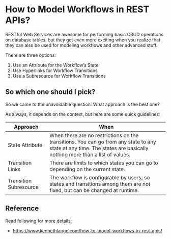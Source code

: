 # How to Model Workflows in REST APIs?

RESTful Web Services are awesome for performing basic CRUD operations on database tables, but they get even more exciting when you realize that they can also be used for modeling workflows and other advanced stuff.

There are three options:

1. Use an Attribute for the Workflow’s State
2. Use Hyperlinks for Workflow Transitions
3. Use a Subresource for Workflow Transitions

## So which one should I pick?

So we came to the unavoidable question: What approach is the best one?

As always, it depends on the context, but here are some quick guidelines:

| Approach | When |
| --- | --- |
| State Attribute | When there are no restrictions on the transitions. You can go from any state to any state at any time. The states are basically nothing more than a list of values. |
| Transition Links | There are limits to which states you can go to depending on the current state. |
| Transition Subresource | The workflow is configurable by users, so states and transitions among them are not fixed, but can be changed at runtime. |


## Reference

Read following for more details:

- https://www.kennethlange.com/how-to-model-workflows-in-rest-apis/